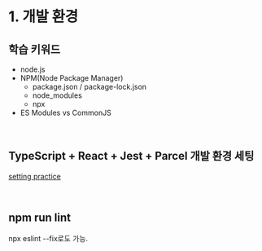 # 1. 개발 환경

## 학습 키워드

* node.js
* NPM(Node Package Manager)
  * package.json / package-lock.json
  * node\_modules
  * npx
* ES Modules vs CommonJS

<br>

## TypeScript + React + Jest + Parcel 개발 환경 세팅 

[setting practice](https://github.com/heyho00/env-setting)


<br>

## npm run lint

npx eslint --fix로도 가능.
